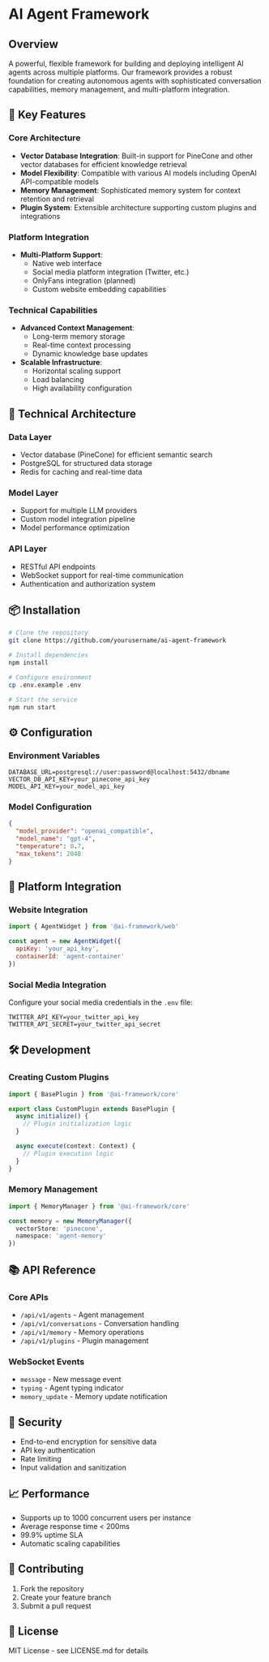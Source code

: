 # AI Agent Framework

## Overview

A powerful, flexible framework for building and deploying intelligent AI agents across multiple platforms. Our framework provides a robust foundation for creating autonomous agents with sophisticated conversation capabilities, memory management, and multi-platform integration.

## 🌟 Key Features

### Core Architecture
- **Vector Database Integration**: Built-in support for PineCone and other vector databases for efficient knowledge retrieval
- **Model Flexibility**: Compatible with various AI models including OpenAI API-compatible models
- **Memory Management**: Sophisticated memory system for context retention and retrieval
- **Plugin System**: Extensible architecture supporting custom plugins and integrations

### Platform Integration
- **Multi-Platform Support**:
  - Native web interface
  - Social media platform integration (Twitter, etc.)
  - OnlyFans integration (planned)
  - Custom website embedding capabilities
  
### Technical Capabilities
- **Advanced Context Management**:
  - Long-term memory storage
  - Real-time context processing
  - Dynamic knowledge base updates
- **Scalable Infrastructure**:
  - Horizontal scaling support
  - Load balancing
  - High availability configuration

## 🔧 Technical Architecture

### Data Layer
- Vector database (PineCone) for efficient semantic search
- PostgreSQL for structured data storage
- Redis for caching and real-time data

### Model Layer
- Support for multiple LLM providers
- Custom model integration pipeline
- Model performance optimization

### API Layer
- RESTful API endpoints
- WebSocket support for real-time communication
- Authentication and authorization system

## 📦 Installation

```bash
# Clone the repository
git clone https://github.com/yourusername/ai-agent-framework

# Install dependencies
npm install

# Configure environment
cp .env.example .env

# Start the service
npm run start
```

## ⚙️ Configuration

### Environment Variables
```
DATABASE_URL=postgresql://user:password@localhost:5432/dbname
VECTOR_DB_API_KEY=your_pinecone_api_key
MODEL_API_KEY=your_model_api_key
```

### Model Configuration
```json
{
  "model_provider": "openai_compatible",
  "model_name": "gpt-4",
  "temperature": 0.7,
  "max_tokens": 2048
}
```

## 🔌 Platform Integration

### Website Integration
```javascript
import { AgentWidget } from '@ai-framework/web'

const agent = new AgentWidget({
  apiKey: 'your_api_key',
  containerId: 'agent-container'
})
```

### Social Media Integration
Configure your social media credentials in the `.env` file:
```
TWITTER_API_KEY=your_twitter_api_key
TWITTER_API_SECRET=your_twitter_api_secret
```

## 🛠 Development

### Creating Custom Plugins
```typescript
import { BasePlugin } from '@ai-framework/core'

export class CustomPlugin extends BasePlugin {
  async initialize() {
    // Plugin initialization logic
  }

  async execute(context: Context) {
    // Plugin execution logic
  }
}
```

### Memory Management
```typescript
import { MemoryManager } from '@ai-framework/core'

const memory = new MemoryManager({
  vectorStore: 'pinecone',
  namespace: 'agent-memory'
})
```

## 📚 API Reference

### Core APIs
- `/api/v1/agents` - Agent management
- `/api/v1/conversations` - Conversation handling
- `/api/v1/memory` - Memory operations
- `/api/v1/plugins` - Plugin management

### WebSocket Events
- `message` - New message event
- `typing` - Agent typing indicator
- `memory_update` - Memory update notification

## 🔐 Security

- End-to-end encryption for sensitive data
- API key authentication
- Rate limiting
- Input validation and sanitization

## 📈 Performance

- Supports up to 1000 concurrent users per instance
- Average response time < 200ms
- 99.9% uptime SLA
- Automatic scaling capabilities

## 🤝 Contributing

1. Fork the repository
2. Create your feature branch
3. Submit a pull request

## 📄 License

MIT License - see LICENSE.md for details
